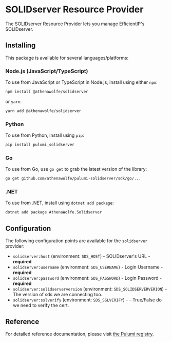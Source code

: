 # SOLIDserver Resource Provider

The SOLIDserver Resource Provider lets you manage EfficientIP's SOLIDserver.

## Installing

This package is available for several languages/platforms:

### Node.js (JavaScript/TypeScript)

To use from JavaScript or TypeScript in Node.js, install using either `npm`:

```bash
npm install @athenawolfe/solidserver
```

or `yarn`:

```bash
yarn add @athenawolfe/solidserver
```

### Python

To use from Python, install using `pip`:

```bash
pip install pulumi_solidserver
```

### Go

To use from Go, use `go get` to grab the latest version of the library:

```bash
go get github.com/athenawolfe/pulumi-solidserver/sdk/go/...
```

### .NET

To use from .NET, install using `dotnet add package`:

```bash
dotnet add package AthenaWolfe.Solidserver
```

## Configuration


The following configuration points are available for the `solidserver` provider:

- `solidserver:host` (environment: `SDS_HOST`)     - SOLIDserver's URL - **required**
- `solidserver:username` (environment: `SDS_USERNAME`) - Login Username - **required**
- `solidserver:password` (environment: `SDS_PASSWORD`) - Login Password - **required**
- `solidserver:solidserverversion` (environment: `SDS_SOLIDSERVERVERION`) - The version of sds we are connecting too.
- `solidserver:sslverify` (environment: `SDS_SSLVERIFY`) -  - True/False do we need to verify the cert.


## Reference

For detailed reference documentation, please visit [the Pulumi registry](https://www.pulumi.com/registry/packages/solidserver/api-docs/).
